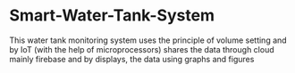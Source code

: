 # Smart-Water-Tank-System
This water tank monitoring system uses the principle of volume setting and by IoT (with the help of microprocessors) shares the data through cloud mainly firebase and by displays, the data using graphs and figures

